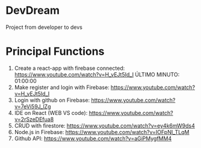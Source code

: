 # DevDream

Project from developer to devs

# Principal Functions

1. Create a react-app with firebase connected: https://www.youtube.com/watch?v=H_vEJt5Id_I ÚLTIMO MINUTO: 01:00:00
2. Make register and login with Firebase: https://www.youtube.com/watch?v=H_vEJt5Id_I
3. Login with github on Firebase: https://www.youtube.com/watch?v=7eVi59J_lZg
4. IDE on React (WEB VS code): https://www.youtube.com/watch?v=2rSzeDEfua8
5. CRUD with firestore: https://www.youtube.com/watch?v=ey4k6mW9ds4
6. Node.js in Firebase: https://www.youtube.com/watch?v=IOFpNI_TLqM
7. Github API: https://www.youtube.com/watch?v=aGiPMygfMM4
